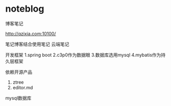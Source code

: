 # noteblog
博客笔记

http://qzixia.com:10100/

笔记博客结合使用笔记 云端笔记

开发框架
1.spring boot
2.c3p0作为数据眼
3.数据库选用mysql
4.mybatis作为持久层框架

依赖开源产品
1. ztree
2. editor.md


mysql数据库
